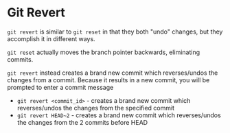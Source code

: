 # Git Revert

`git revert` is similar to `git reset` in that they both "undo" changes, but they accomplish it in different ways.

`git reset` actually moves the branch pointer backwards, eliminating commits.

`git revert` instead creates a brand new commit which reverses/undos the changes from a commit. Because it results in a new commit, you will be prompted to enter a commit message

- `git revert <commit_id>` - creates a brand new commit which reverses/undos the changes from the specified commit
- `git revert HEAD~2` - creates a brand new commit which reverses/undos the changes from the 2 commits before HEAD

